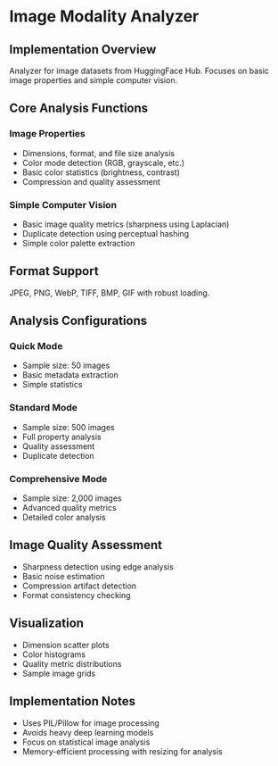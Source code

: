 # Image Modality Analyzer

## Implementation Overview
Analyzer for image datasets from HuggingFace Hub. Focuses on basic image properties and simple computer vision.

## Core Analysis Functions

### Image Properties
- Dimensions, format, and file size analysis
- Color mode detection (RGB, grayscale, etc.)
- Basic color statistics (brightness, contrast)
- Compression and quality assessment

### Simple Computer Vision
- Basic image quality metrics (sharpness using Laplacian)
- Duplicate detection using perceptual hashing
- Simple color palette extraction

## Format Support
JPEG, PNG, WebP, TIFF, BMP, GIF with robust loading.

## Analysis Configurations

### Quick Mode
- Sample size: 50 images
- Basic metadata extraction
- Simple statistics

### Standard Mode
- Sample size: 500 images
- Full property analysis
- Quality assessment
- Duplicate detection

### Comprehensive Mode
- Sample size: 2,000 images
- Advanced quality metrics
- Detailed color analysis

## Image Quality Assessment
- Sharpness detection using edge analysis
- Basic noise estimation
- Compression artifact detection
- Format consistency checking

## Visualization
- Dimension scatter plots
- Color histograms
- Quality metric distributions
- Sample image grids

## Implementation Notes
- Uses PIL/Pillow for image processing
- Avoids heavy deep learning models
- Focus on statistical image analysis
- Memory-efficient processing with resizing for analysis 
